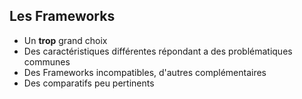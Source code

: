 ##  Les Frameworks

* Un **trop** grand choix
* Des caractéristiques différentes répondant a des problématiques communes
* Des Frameworks incompatibles, d'autres complémentaires
* Des comparatifs peu pertinents

